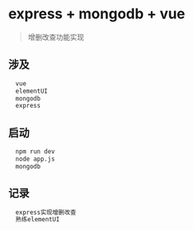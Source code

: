 # express + mongodb + vue

> 增删改查功能实现

## 涉及

``` bash
  vue
  elementUI
  mongodb
  express
```

## 启动

``` bash
  npm run dev
  node app.js
  mongodb
```

## 记录

``` bash
  express实现增删改查
  熟练elementUI
```

